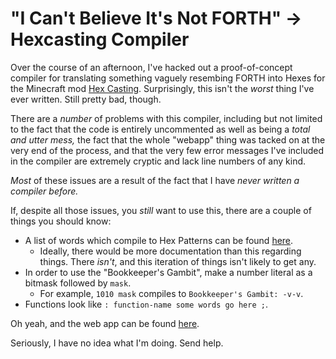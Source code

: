 # "I Can't Believe It's Not FORTH" -> Hexcasting Compiler
Over the course of an afternoon, I've hacked out a proof-of-concept compiler for translating something vaguely resembing FORTH into Hexes for the Minecraft mod [Hex Casting](https://github.com/gamma-delta/HexMod). Surprisingly, this isn't the *worst* thing I've ever written. Still pretty bad, though.

There are a *number* of problems with this compiler, including but not limited to the fact that the code is entirely uncommented as well as being a *total and utter mess,* the fact that the whole "webapp" thing was tacked on at the very end of the process, and that the very few error messages I've included in the compiler are extremely cryptic and lack line numbers of any kind.

*Most* of these issues are a result of the fact that I have *never written a compiler before.*

If, despite all those issues, you *still* want to use this, there are a couple of things you should know:
- A list of words which compile to Hex Patterns can be found [here](src/lib/dictionary.ts).
    - Ideally, there would be more documentation than this regarding things. There *isn't*, and this iteration of things isn't likely to get any.
- In order to use the "Bookkeeper's Gambit", make a number literal as a bitmask followed by `mask`.
    - For example, `1010 mask` compiles to `Bookkeeper's Gambit: -v-v`.
- Functions look like `: function-name some words go here ;`.

Oh yeah, and the web app can be found [here](https://jojotastic777.github.io/hexcraft-compiler/).

Seriously, I have no idea what I'm doing. Send help.
